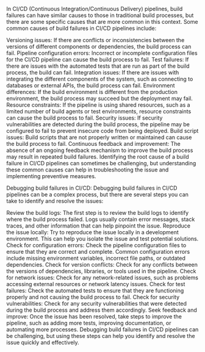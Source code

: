 In CI/CD (Continuous Integration/Continuous Delivery) pipelines, build failures can have similar causes to those in traditional build processes, but there are some specific causes that are more common in this context. Some common causes of build failures in CI/CD pipelines include:


Versioning issues: If there are conflicts or inconsistencies between the versions of different components or dependencies, the build process can fail.
Pipeline configuration errors: Incorrect or incomplete configuration files for the CI/CD pipeline can cause the build process to fail.
Test failures: If there are issues with the automated tests that are run as part of the build process, the build can fail.
Integration issues: If there are issues with integrating the different components of the system, such as connecting to databases or external APIs, the build process can fail.
Environment differences: If the build environment is different from the production environment, the build process may succeed but the deployment may fail.
Resource constraints: If the pipeline is using shared resources, such as a limited number of build agents or test environments, resource constraints can cause the build process to fail.
Security issues: If security vulnerabilities are detected during the build process, the pipeline may be configured to fail to prevent insecure code from being deployed.
Build script issues: Build scripts that are not properly written or maintained can cause the build process to fail.
Continuous feedback and improvement: The absence of an ongoing feedback mechanism to improve the build process may result in repeated build failures.
Identifying the root cause of a build failure in CI/CD pipelines can sometimes be challenging, but understanding these common causes can help in troubleshooting the issue and implementing preventive measures.

Debugging build failures in CI/CD: Debugging build failures in CI/CD pipelines can be a complex process, but there are several steps you can take to identify and resolve the issues:

Review the build logs: The first step is to review the build logs to identify where the build process failed. Logs usually contain error messages, stack traces, and other information that can help pinpoint the issue.
Reproduce the issue locally: Try to reproduce the issue locally in a development environment. This can help you isolate the issue and test potential solutions.
Check for configuration errors: Check the pipeline configuration files to ensure that they are correct and complete. Common configuration errors include missing environment variables, incorrect file paths, or outdated dependencies.
Check for version conflicts: Check for any conflicts between the versions of dependencies, libraries, or tools used in the pipeline.
Check for network issues: Check for any network-related issues, such as problems accessing external resources or network latency issues.
Check for test failures: Check the automated tests to ensure that they are functioning properly and not causing the build process to fail.
Check for security vulnerabilities: Check for any security vulnerabilities that were detected during the build process and address them accordingly.
Seek feedback and improve: Once the issue has been resolved, take steps to improve the pipeline, such as adding more tests, improving documentation, or automating more processes.
Debugging build failures in CI/CD pipelines can be challenging, but using these steps can help you identify and resolve the issue quickly and effectively.